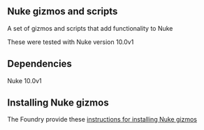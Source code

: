 ## Nuke gizmos and scripts ##

A set of gizmos and scripts that add functionality to Nuke

These were tested with Nuke version 10.0v1

Dependencies
-
Nuke 10.0v1

Installing Nuke gizmos
- 
The Foundry provide these [instructions for installing Nuke gizmos](http://help.thefoundry.co.uk/nuke/content/comp_environment/configuring_nuke/loading_gizmos_plugins_scripts.html)
